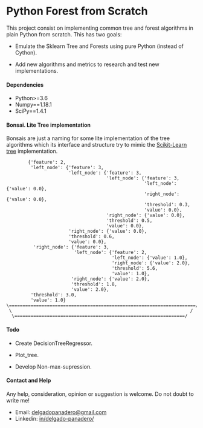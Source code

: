 # Python Forest from Scratch

This project consist on implementing common tree and forest algorithms in plain Python from scratch. This has two goals:

* Emulate the Sklearn Tree and Forests using pure Python (instead of Cython).

* Add new algorithms and metrics to research and test new implementations.

#### Dependencies

- Python>=3.6
- Numpy==1.18.1
- SciPy==1.4.1

#### Bonsai. Lite Tree implementation

Bonsais are just a naming for some lite implementation of the tree algorithms which its interface and structure try to mimic the [Scikit-Learn tree](https://scikit-learn.org/stable/modules/tree.html) implementation.
```shell
        {'feature': 2,
         'left_node': {'feature': 3,
                       'left_node': {'feature': 3,
                                     'left_node': {'feature': 3,
                                                   'left_node': {'value': 0.0},
                                                   'right_node': {'value': 0.0},
                                                   'threshold': 0.3,
                                                   'value': 0.0},
                                     'right_node': {'value': 0.0},
                                     'threshold': 0.5,
                                     'value': 0.0},
                       'right_node': {'value': 0.0},
                       'threshold': 0.6,
                       'value': 0.0},
          'right_node': {'feature': 3,
                         'left_node': {'feature': 2,
                                       'left_node': {'value': 1.0},
                                       'right_node': {'value': 2.0},
                                       'threshold': 5.6,
                                       'value': 1.0},
                        'right_node': {'value': 2.0},
                        'threshold': 1.8,
                        'value': 2.0},
         'threshold': 3.0,
         'value': 1.0}
\=====================================================================/
 \                                                                  /
  \===============================================================/

```
#### Todo

* Create DecisionTreeRegressor.

* Plot_tree.

* Develop Non-max-supression.

#### Contact and Help

Any help, consideration, opinion or suggestion is welcome. Do not doubt to write me!

- Email: <delgadopanadero@gmail.com>
- Linkedin: [in/delgado-panadero/](https://www.linkedin.com/in/delgado-panadero/)
